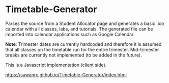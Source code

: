 # Timetable-Generator

Parses the source from a Student Allocator page and generates a basic .ico calendar with all classes, labs, and tutorials.
The generated file can be imported into calendar applications such as Google Calendar.

**Note**: Trimester dates are currently hardcoded and therefore it is assumed that all classes on the timetable run for the entire trimester. Mid-trimester breaks are currently not implemented (to be added in the future).

This is a Javascript implementation (client side).

https://sawanrc.github.io/Timetable-Generator/index.html
